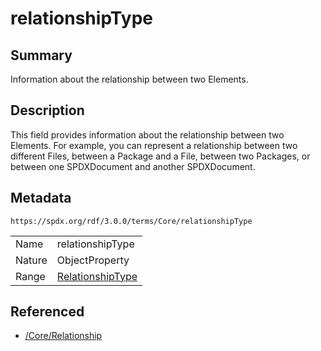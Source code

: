 <!-- Automatically generated by spec-parser v2.3.0 on 2024-07-09T17:43:37.025898+00:00 -->
<!-- SPDX-License-Identifier: Community-Spec-1.0 -->

# relationshipType

## Summary

Information about the relationship between two Elements.


## Description

This field provides information about the relationship between two Elements.
For example, you can represent a relationship between two different Files,
between a Package and a File, between two Packages, or between one SPDXDocument and another SPDXDocument.


## Metadata

`https://spdx.org/rdf/3.0.0/terms/Core/relationshipType`


| | |
|---|---|
| Name | relationshipType |
| Nature | ObjectProperty |
| Range | [RelationshipType](../Vocabularies/RelationshipType.md) |




## Referenced

- [/Core/Relationship](../../Core/Classes/Relationship.md)

